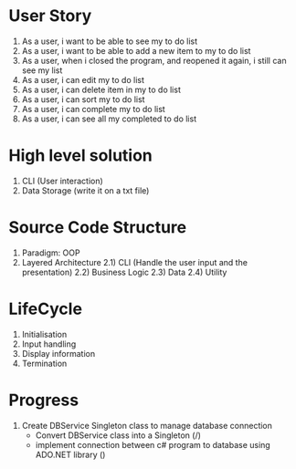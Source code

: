 # User Story
1) As a user, i want to be able to see my to do list
2) As a user, i want to be able to add a new item to my to do list
3) As a user, when i closed the program, and reopened it again, i still can see my list
4) As a user, i can edit my to do list
5) As a user, i can delete item in my to do list
6) As a user, i can sort my to do list
7) As a user, i can complete my to do list
8) As a user, i can see all my completed to do list

# High level solution 
1) CLI (User interaction)
2) Data Storage (write it on a txt file)

# Source Code Structure
1) Paradigm: OOP
2) Layered Architecture 
    2.1) CLI (Handle the user input and the presentation)
    2.2) Business Logic
    2.3) Data
    2.4) Utility

# LifeCycle
1) Initialisation
2) Input handling
3) Display information
4) Termination

# Progress
1) Create DBService Singleton class to manage database connection
    - Convert DBService class into a Singleton (/)
    - implement connection between c# program to database using ADO.NET library ()
